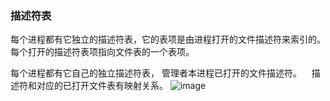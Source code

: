 ### 描述符表

每个进程都有它独立的描述符表，它的表项是由进程打开的文件描述符来索引的。 每个打开的描述符表项指向文件表的一个表项。

每个进程都有它自己的独立描述符表， 管理者本进程已打开的文件描述符。    描述符和对应的已打开文件表有映射关系。
![image](https://user-images.githubusercontent.com/18367460/224522317-27001bab-62b5-4610-8ed1-f567bef1d30b.png)


